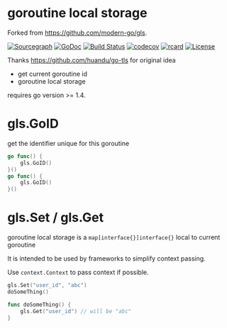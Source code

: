 # goroutine local storage

Forked from https://github.com/modern-go/gls.

[![Sourcegraph](https://sourcegraph.com/github.com/modern-go/gls/-/badge.svg)](https://sourcegraph.com/github.com/modern-go/gls?badge)
[![GoDoc](http://img.shields.io/badge/go-documentation-blue.svg?style=flat-square)](http://godoc.org/github.com/modern-go/gls)
[![Build Status](https://travis-ci.org/modern-go/gls.svg?branch=master)](https://travis-ci.org/modern-go/gls)
[![codecov](https://codecov.io/gh/modern-go/gls/branch/master/graph/badge.svg)](https://codecov.io/gh/modern-go/gls)
[![rcard](https://goreportcard.com/badge/github.com/modern-go/gls)](https://goreportcard.com/report/github.com/modern-go/gls)
[![License](https://img.shields.io/badge/License-Apache%202.0-blue.svg)](https://raw.githubusercontent.com/modern-go/gls/master/LICENSE)

Thanks https://github.com/huandu/go-tls for original idea

* get current goroutine id
* goroutine local storage

requires go version >= 1.4.

# gls.GoID

get the identifier unique for this goroutine

```go
go func() {
	gls.GoID()
}()
go func() {
	gls.GoID()
}()
```

# gls.Set / gls.Get

goroutine local storage is a `map[interface{}]interface{}` local to current goroutine

It is intended to be used by frameworks to simplify context passing.

Use `context.Context` to pass context if possible.

```go
gls.Set("user_id", "abc")
doSomeThing()

func doSomeThing() {
	gls.Get("user_id") // will be "abc"
}
```
